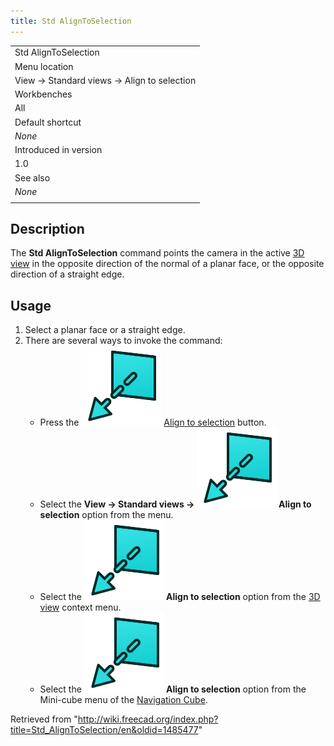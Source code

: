 ```yaml
---
title: Std AlignToSelection
---
```


|                                            |
| ------------------------------------------ |
| Std AlignToSelection                       |
| Menu location                              |
| View → Standard views → Align to selection |
| Workbenches                                |
| All                                        |
| Default shortcut                           |
| _None_                                     |
| Introduced in version                      |
| 1.0                                        |
| See also                                   |
| _None_                                     |
|                                            |

## Description

The **Std AlignToSelection** command points the camera in the active [3D view](/3D_view "3D view") in the opposite direction of the normal of a planar face, or the opposite direction of a straight edge.

## Usage

1. Select a planar face or a straight edge.
2. There are several ways to invoke the command:
   - Press the ![](/src/assets/images/Std_AlignToSelection.svg) [Align to selection](/Std_AlignToSelection "Std AlignToSelection") button.
   - Select the **View → Standard views → ![](/src/assets/images/Std_AlignToSelection.svg) Align to selection** option from the menu.
   - Select the **![](/src/assets/images/Std_AlignToSelection.svg) Align to selection** option from the [3D view](/3D_view "3D view") context menu.
   - Select the **![](/src/assets/images/Std_AlignToSelection.svg) Align to selection** option from the Mini-cube menu of the [Navigation Cube](/Navigation_Cube "Navigation Cube").

Retrieved from "<http://wiki.freecad.org/index.php?title=Std_AlignToSelection/en&oldid=1485477>"
